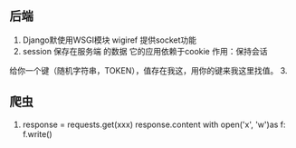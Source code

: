 ## 后端
1. Django默使用WSGI模块 wigiref 提供socket功能
2. session 保存在服务端 的数据 它的应用依赖于cookie 作用：保持会话

给你一个键（随机字符串，TOKEN），值存在我这，用你的键来我这里找值。
3. 
## 爬虫
1. response = requests.get(xxx)
response.content
with open('x', 'w')as f:
     f.write()
